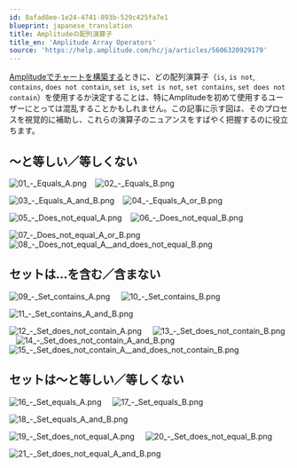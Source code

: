 ```yaml
---
id: 8afad8ee-1e24-4741-893b-529c425fa7e1
blueprint: japanese_translation
title: Amplitudeの配列演算子
title_en: 'Amplitude Array Operators'
source: 'https://help.amplitude.com/hc/ja/articles/5606320929179'
---
```

[Amplitudeでチャートを構築する](/docs/analytics/charts/build-charts-add-events)ときに、どの配列演算子（`is`, `is not`, `contains`, `does not contain`, `set is`, `set is not`, `set contains`, `set does not contain`）を使用するか決定することは、特にAmplitudeを初めて使用するユーザーにとっては混乱することかもしれません。この記事に示す図は、そのプロセスを視覚的に補助し、これらの演算子のニュアンスをすばやく把握するのに役立ちます。

## ～と等しい／等しくない

![01_-_Equals_A.png](/docs/output/img/jp/01-equals-a-png.png)    ![02_-_Equals_B.png](/docs/output/img/jp/02-equals-b-png.png)

![03_-_Equals_A_and_B.png](/docs/output/img/jp/03-equals-a-and-b-png.png)    ![04_-_Equals_A_or_B.png](/docs/output/img/jp/04-equals-a-or-b-png.png)

![05_-_Does_not_equal_A.png](/docs/output/img/jp/05-does-not-equal-a-png.png)    ![06_-_Does_not_equal_B.png](/docs/output/img/jp/06-does-not-equal-b-png.png)

![07_-_Does_not_equal_A_or_B.png](/docs/output/img/jp/07-does-not-equal-a-or-b-png.png)    ![08_-_Does_not_equal_A__and_does_not_equal_B.png](/docs/output/img/jp/08-does-not-equal-a-and-does-not-equal-b-png.png)

## セットは...を含む／含まない

![09_-_Set_contains_A.png](/docs/output/img/jp/09-set-contains-a-png.png)     ![10_-_Set_contains_B.png](/docs/output/img/jp/10-set-contains-b-png.png)     

![11_-_Set_contains_A_and_B.png](/docs/output/img/jp/11-set-contains-a-and-b-png.png)     

![12_-_Set_does_not_contain_A.png](/docs/output/img/jp/12-set-does-not-contain-a-png.png)     ![13_-_Set_does_not_contain_B.png](/docs/output/img/jp/13-set-does-not-contain-b-png.png)     ![14_-_Set_does_not_contain_A_and_B.png](/docs/output/img/jp/14-set-does-not-contain-a-and-b-png.png)    ![15_-_Set_does_not_contain_A__and_does_not_contain_B.png](/docs/output/img/jp/15-set-does-not-contain-a-and-does-not-contain-b-png.png)

## セットは～と等しい／等しくない

![16_-_Set_equals_A.png](/docs/output/img/jp/16-set-equals-a-png.png)     ![17_-_Set_equals_B.png](/docs/output/img/jp/17-set-equals-b-png.png)

![18_-_Set_equals_A_and_B.png](/docs/output/img/jp/18-set-equals-a-and-b-png.png)

![19_-_Set_does_not_equal_A.png](/docs/output/img/jp/19-set-does-not-equal-a-png.png)     ![20_-_Set_does_not_equal_B.png](/docs/output/img/jp/20-set-does-not-equal-b-png.png)

![21_-_Set_does_not_equal_A_and_B.png](/docs/output/img/jp/21-set-does-not-equal-a-and-b-png.png)
